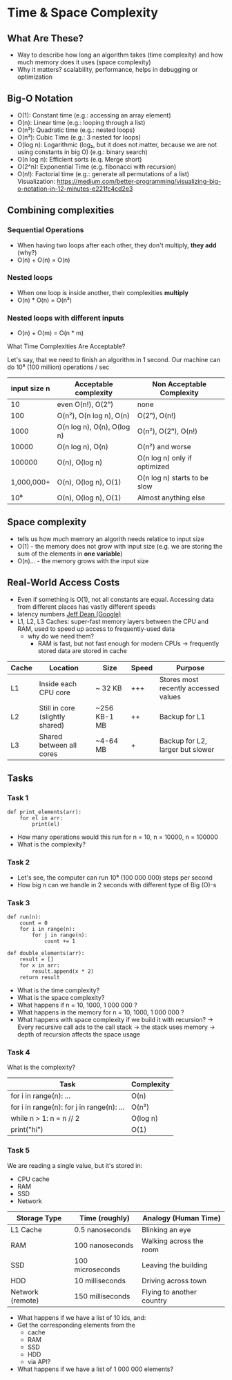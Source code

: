 # Time & Space Complexity
## What Are These?
- Way to describe how long an algorithm takes (time complexity) and how much memory does it uses (space complexity)
- Why it matters? scalability, performance, helps in debugging or optimization

## Big-O Notation
- O(1): Constant time (e.g.: accessing an array element)
- O(n): Linear time (e.g.: looping through a list)
- O(n²): Quadratic time (e.g.: nested loops)
- O(n³): Cubic Time (e.g.: 3 nested for loops)
- O(log n): Logarithmic (log₂, but it does not matter, because we are not using constants in big O) (e.g.: binary search)
- O(n log n): Efficient sorts (e.q. Merge short)
- O(2^n): Exponential Time (e.g. fibonacci with recursion)
- O(n!): Factorial time (e.g.: generate all permutations of a list)
Visualization:
https://medium.com/better-programming/visualizing-big-o-notation-in-12-minutes-e221fc4cd2e3

## Combining complexities
### Sequential Operations
- When having two loops after each other, they don't multiply, **they add** (why?)
- O(n) + O(n) = O(n)

### Nested loops
- When one loop is inside another, their complexities **multiply**
- O(n) * O(n) = O(n²)

### Nested loops with different inputs
- O(n) + O(m) = O(n * m)

What Time Complexities Are Acceptable?

Let's say, that we need to finish an algorithm in 1 second. Our machine can do 10⁸ (100 million) operations / sec

| input size n | Acceptable complexity      | Non Acceptable Complexity    |
| ------------ | -------------------------- | ---------------------------- |
| 10           | even O(n!), O(2ⁿ)          | none                         |
| 100          | O(n²), O(n log n), O(n)    | O(2ⁿ), O(n!)                 |
| 1000         | O(n log n), O(n), O(log n) | O(n²), O(2ⁿ), O(n!)          |
| 10000        | O(n log n), O(n)           | O(n²) and worse              |
| 100000       | O(n), O(log n)             | O(n log n) only if optimized |
| 1,000,000+   | O(n), O(log n), O(1)       | O(n log n) starts to be slow |
| 10⁸          | O(n), O(log n), O(1)       | Almost anything else         |
## Space complexity
- tells us how much memory an algorith needs relatice to input size
- O(1) - the memory does not grow with input size (e.g. we are storing the sum of the elements in **one variable**)
- O(n)... - the memory grows with the input size

## Real-World Access Costs
- Even if something is O(1), not all constants are equal. Accessing data from different places has vastly different speeds
- latency numbers [Jeff Dean (Google)](https://gist.github.com/jboner/2841832)
- L1, L2, L3 Caches: super-fast memory layers between the CPU and RAM, used to speed up access to frequently-used data
	- why do we need them? 
		- RAM is fast, but not fast enough for modern CPUs -> frequently stored data are stored in cache


| Cache | Location                        | Size         | Speed | Purpose                              |
| ----- | ------------------------------- | ------------ | ----- | ------------------------------------ |
| L1    | Inside each CPU core            | ~ 32 KB      | +++   | Stores most recently accessed values |
| L2    | Still in core (slightly shared) | ~256 KB-1 MB | ++    | Backup for L1                        |
| L3    | Shared between all cores        | ~4-64 MB     | +     | Backup for L2, larger but slower     |

## Tasks

### Task 1
```
def print_elements(arr):
    for el in arr:
        print(el)

```
- How many operations would this run for n = 10, n = 10000, n = 100000
- What is the complexity?
### Task 2 
- Let's see, the computer can run 10⁸ (100 000 000) steps per second
- How big n can we handle in 2 seconds with different type of Big (O)-s

### Task 3
```
def run(n):
    count = 0
    for i in range(n):
        for j in range(n):
            count += 1
```

```
def double_elements(arr):
    result = []
    for x in arr:
        result.append(x * 2)
    return result
```
- What is the time complexity?
- What is the space complexity?
- What happens if n = 10, 1000, 1 000 000 ?
- What happens in the memory for n = 10, 1000, 1 000 000 ?
- What happens with space complexity if we build it with recursion? -> Every recursive call ads to the call stack -> the stack uses memory -> depth of recursion affects the space usage
### Task 4
What is the complexity?

| Task                                      | Complexity |
| ----------------------------------------- | ---------- |
| for i in range(n): ...                    | O(n)       |
| for i in range(n): for j in range(n): ... | O(n²)      |
| while n > 1: n = n // 2                   | O(log n)   |
| print("hi")                               | O(1)       |
### Task 5

We are reading a single value, but it's stored in:
- CPU cache
- RAM
- SSD
- Network


| Storage Type     | Time (roughly)   | Analogy (Human Time)      |
| ---------------- | ---------------- | ------------------------- |
| L1 Cache         | 0.5 nanoseconds  | Blinking an eye           |
| RAM              | 100 nanoseconds  | Walking across the room   |
| SSD              | 100 microseconds | Leaving the building      |
| HDD              | 10 milliseconds  | Driving across town       |
| Network (remote) | 150 milliseconds | Flying to another country |
- What happens if we have a list of 10 ids, and:
- Get the corresponding elements from the
	- cache
	- RAM
	- SSD
	- HDD
	- via API?
- What happens if we have a list of 1 000 000 elements?